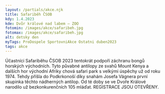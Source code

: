 ```yaml
---
layout: /partials/akce.njk
title: Safariběh ČSOB
kdy: 1.4.2023
kde: Dvůr králové nad labem – ZOO
fotomin: /images/akce/safaribeh.jpg
fotomax: /images/akce/safaribeh.jpg
alt: detsky den
myTags: ProDospele SportovniAkce Ostatni duben2023
tags: akce
---
```


Účastníci Safariběhu ČSOB 2023 tentokrát podpoří záchranu bongů horských východních. Tyto půvabné antilopy ze svahů Mount Kenya a dalších hor východní Afriky chová safari park s velkými úspěchy už od roku 1974. Tehdy příšla do Podkrkonoší díky snahám Josefa Vágnera první skupinka těchto nádherných antilop. Od té doby se ve Dvoře Králové narodilo už bezkonkurenčních 105 mláďat. REGISTRACE JSOU OTEVŘENY.